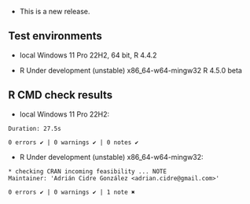 

* This is a new release.


## Test environments

* local Windows 11 Pro 22H2, 64 bit, R 4.4.2

* R Under development (unstable) x86_64-w64-mingw32 R 4.5.0 beta


## R CMD check results

* local Windows 11 Pro 22H2: 

```
Duration: 27.5s

0 errors ✔ | 0 warnings ✔ | 0 notes ✔
```

* R Under development (unstable) x86_64-w64-mingw32:

```
* checking CRAN incoming feasibility ... NOTE
Maintainer: 'Adrián Cidre González <adrian.cidre@gmail.com>'

0 errors ✔ | 0 warnings ✔ | 1 note ✖
```

